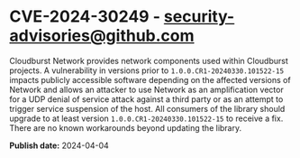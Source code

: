 # CVE-2024-30249 - security-advisories@github.com

Cloudburst Network provides network components used within Cloudburst projects. A vulnerability in versions prior to `1.0.0.CR1-20240330.101522-15` impacts publicly accessible software depending on the affected versions of Network and allows an attacker to use Network as an amplification vector for a UDP denial of service attack against a third party or as an attempt to trigger service suspension of the host. All consumers of the library should upgrade to at least version `1.0.0.CR1-20240330.101522-15` to receive a fix. There are no known workarounds beyond updating the library.

**Publish date:** 2024-04-04
